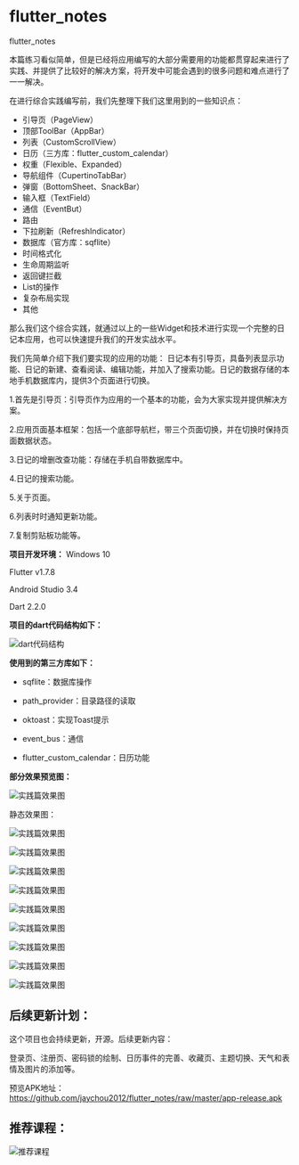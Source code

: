 # flutter_notes
 flutter_notes
 
 
本篇练习看似简单，但是已经将应用编写的大部分需要用的功能都贯穿起来进行了实践、并提供了比较好的解决方案，将开发中可能会遇到的很多问题和难点进行了一一解决。

在进行综合实践编写前，我们先整理下我们这里用到的一些知识点：
* 引导页（PageView）
* 顶部ToolBar（AppBar）
* 列表（CustomScrollView）
* 日历（三方库：flutter_custom_calendar）
* 权重（Flexible、Expanded）
* 导航组件（CupertinoTabBar）
* 弹窗（BottomSheet、SnackBar）
* 输入框（TextField）
* 通信（EventBut）
* 路由
* 下拉刷新（RefreshIndicator）
* 数据库（官方库：sqflite）
* 时间格式化
* 生命周期监听
* 返回键拦截
* List的操作
* 复杂布局实现
* 其他
  
那么我们这个综合实践，就通过以上的一些Widget和技术进行实现一个完整的日记本应用，也可以快速提升我们的开发实战水平。

我们先简单介绍下我们要实现的应用的功能：
日记本有引导页，具备列表显示功能、日记的新建、查看阅读、编辑功能，并加入了搜索功能。日记的数据存储的本地手机数据库内，提供3个页面进行切换。

1.首先是引导页：引导页作为应用的一个基本的功能，会为大家实现并提供解决方案。

2.应用页面基本框架：包括一个底部导航栏，带三个页面切换，并在切换时保持页面数据状态。

3.日记的增删改查功能：存储在手机自带数据库中。

4.日记的搜索功能。

5.关于页面。

6.列表时时通知更新功能。

7.复制剪贴板功能等。

**项目开发环境：**
Windows 10

Flutter v1.7.8

Android Studio 3.4

Dart 2.2.0


**项目的dart代码结构如下：**

![dart代码结构](https://raw.githubusercontent.com/jaychou2012/flutter_notes/master/screenshot/20190804213521.png)

**使用到的第三方库如下：**

* sqflite：数据库操作

* path_provider：目录路径的读取

* oktoast：实现Toast提示

* event_bus：通信

* flutter_custom_calendar：日历功能

**部分效果预览图：**

![实践篇效果图](https://github.com/jaychou2012/flutter_notes/raw/master/screenshot/gifhome_540x960_31s.gif)

静态效果图：

![实践篇效果图](https://github.com/jaychou2012/flutter_notes/raw/master/screenshot/Screenshot_20190804-210042.jpg)

![实践篇效果图](https://github.com/jaychou2012/flutter_notes/raw/master/screenshot/Screenshot_20190804-214452.jpg)

![实践篇效果图](https://github.com/jaychou2012/flutter_notes/raw/master/screenshot/Screenshot_20190804-210101.jpg)

![实践篇效果图](https://github.com/jaychou2012/flutter_notes/raw/master/screenshot/Screenshot_20190804-210108.jpg)

![实践篇效果图](https://github.com/jaychou2012/flutter_notes/raw/master/screenshot/Screenshot_20190804-214556.jpg)

![实践篇效果图](https://github.com/jaychou2012/flutter_notes/raw/master/screenshot/Screenshot_20190804-210138.jpg)

![实践篇效果图](https://github.com/jaychou2012/flutter_notes/raw/master/screenshot/Screenshot_20190804-213326.jpg)

![实践篇效果图](https://github.com/jaychou2012/flutter_notes/raw/master/screenshot/Screenshot_20190804-214522.jpg)

![实践篇效果图](https://github.com/jaychou2012/flutter_notes/raw/master/screenshot/Screenshot_20190804-214548.jpg)

## 后续更新计划：
这个项目也会持续更新，开源。后续更新内容：

登录页、注册页、密码锁的绘制、日历事件的完善、收藏页、主题切换、天气和表情及图片的添加等。

预览APK地址：https://github.com/jaychou2012/flutter_notes/raw/master/app-release.apk

## 推荐课程：

![推荐课程](https://raw.githubusercontent.com/jaychou2012/flutter_notes/master/screenshot/20190804222342.jpg)



